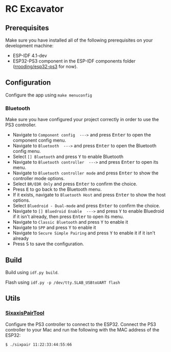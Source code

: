 RC Excavator
====================

## Prerequisites
Make sure you have installed all of the following prerequisites on your development machine:

* ESP-IDF 4.1-dev
* ESP32-PS3 component in the ESP-IDF components folder ([rrooding/esp32-ps3](https://github.com/rrooding/esp32-ps3/tree/feature/esp-idf-4-support) for now).

## Configuration

Configure the app using `make menuconfig`

### Bluetooth

Make sure you have configured your project correctly in order to use the PS3 controller.

- Navigate to `Component config  --->` and press <kbd>Enter</kbd> to open the component config menu.
- Navigate to `Bluetooth  --->` and press <kbd>Enter</kbd> to open the Bluetooth config menu.
- Select `[] Bluetooth` and press <kbd>Y</kbd> to enable Bluetooth
- Navigate to `Bluetooth controller  --->` and press <kbd>Enter</kbd> to open its menu.
- Navigate to `Bluetooth controller mode` and press <kbd>Enter</kbd> to show the controller mode options.
- Select `BR/EDR Only` and press <kbd>Enter</kbd> to confirm the choice.
- Press <kbd>E</kbd> to go back to the Bluetooth menu.
- If it exists, navigate to `Bluetooth Host` and press <kbd>Enter</kbd> to show the host options.
- Select `Bluedroid - Dual-mode` and press <kbd>Enter</kbd> to confirm the choice.
- Navigate to `[] Bluedroid Enable  --->` and press <kbd>Y</kbd> to enable Bluedroid if it isn't already, then press <kbd>Enter</kbd> to open its menu.
- Navigate to `Classic Bluetooth` and press <kbd>Y</kbd> to enable it
- Navigate to `SPP` and press <kbd>Y</kbd> to enable it
- Navigate to `Secure Simple Pairing` and press <kbd>Y</kbd> to enable it if it isn't already
- Press <kbd>S</kbd> to save the configuration.


## Build

Build using `idf.py build`.

Flash using `idf.py -p /dev/tty.SLAB_USBtoUART flash`


## Utils

### [SixaxisPairTool](https://dancingpixelstudios.com/sixaxis-controller/sixaxispairtool/)

Configure the PS3 controller to connect to the ESP32. Connect the PS3 controller to your Mac and run the following with the MAC address of the ESP32:

`$ ./sixpair 11:22:33:44:55:66`
